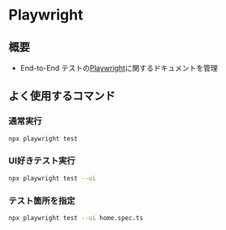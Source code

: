 # Playwright

## 概要

- End-to-End テストの[Playwright](https://playwright.dev/)に関するドキュメントを管理

## よく使用するコマンド

### 通常実行

```sh
npx playwright test
```

### UI好きテスト実行

```sh
npx playwright test --ui
```

### テスト箇所を指定

```sh
npx playwright test --ui home.spec.ts
```
